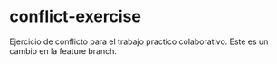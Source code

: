 # conflict-exercise
Ejercicio de conflicto para el trabajo practico colaborativo.
Este es un cambio en la feature branch.

